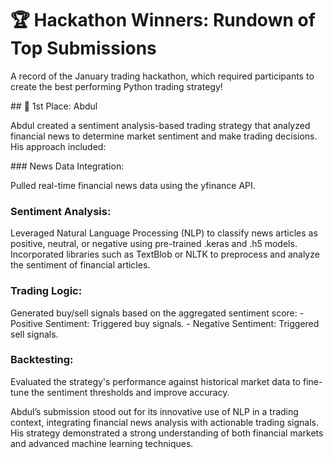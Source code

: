 # 🏆 Hackathon Winners: Rundown of Top Submissions

A record of the January trading hackathon, which required participants to create the best performing Python trading strategy!

## 🥇 1st Place: Abdul

Abdul created a sentiment analysis-based trading strategy that analyzed financial news to determine market sentiment and make trading decisions. His approach included:

### News Data Integration:

Pulled real-time financial news data using the yfinance API.

### Sentiment Analysis:

Leveraged Natural Language Processing (NLP) to classify news articles as positive, neutral, or negative using pre-trained .keras and .h5 models.
Incorporated libraries such as TextBlob or NLTK to preprocess and analyze the sentiment of financial articles.

### Trading Logic:

Generated buy/sell signals based on the aggregated sentiment score:
    - Positive Sentiment: Triggered buy signals.
    - Negative Sentiment: Triggered sell signals.
    
### Backtesting:

Evaluated the strategy's performance against historical market data to fine-tune the sentiment thresholds and improve accuracy.

Abdul’s submission stood out for its innovative use of NLP in a trading context, integrating financial news analysis with actionable trading signals. His strategy demonstrated a strong understanding of both financial markets and advanced machine learning techniques.
